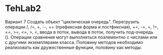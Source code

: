 # TehLab2
Вариант 7 Создать объект "циклическая очередь". Перегрузить операции /, /=, +, --, ++ (префиксная форма и постфиксная), +=, -=, =, !=, ==, >=, &lt;=, >, &lt;, ввода в поток, вывода в поток, получить под-очередь (). Операции сравнения могут выполняться поэлементно с числами или с другими экземплярами класса. Половину методов необходимо реализовать как дружественные функции, половину как методы.
